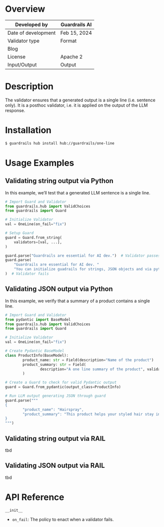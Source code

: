 # Overview

| Developed by | Guardrails AI |
| --- | --- |
| Date of development | Feb 15, 2024 |
| Validator type | Format |
| Blog |  |
| License | Apache 2 |
| Input/Output | Output |

# Description

The validator ensures that a generated output is a single line (i.e. sentence only). It is a posthoc validator, i.e. it is applied on the output of the LLM response.

# Installation

```bash
$ guardrails hub install hub://guardrails/one-line
```

# Usage Examples

## Validating string output via Python

In this example, we’ll test that a generated LLM sentence is a single line.

```python
# Import Guard and Validator
from guardrails.hub import ValidChoices
from guardrails import Guard

# Initialize Validator
val = OneLine(on_fail="fix")

# Setup Guard
guard = Guard.from_string(
    validators=[val, ...],
)

guard.parse("Guardrails are essential for AI dev.")  # Validator passes
guard.parse(
	"Guardrails are essential for AI dev. "
	"You can initialize guadrails for strings, JSON objects and via python and javascript."
)  # Validator fails
```

## Validating JSON output via Python

In this example, we verify that a summary of a product contains a single line.

```python
# Import Guard and Validator
from pydantic import BaseModel
from guardrails.hub import ValidChoices
from guardrails import Guard

# Initialize Validator
val = OneLine(on_fail="fix")

# Create Pydantic BaseModel
class ProductInfo(BaseModel):
		product_name: str = Field(description="Name of the product")
		product_summary: str = Field(
				description="A one line summary of the product", validators=[val]
		)

# Create a Guard to check for valid Pydantic output
guard = Guard.from_pydantic(output_class=ProductInfo)

# Run LLM output generating JSON through guard
guard.parse("""
{
		"product_name": "Hairspray",
		"product_summary": "This product helps your styled hair stay in place."
}
""")
```

## Validating string output via RAIL

tbd

## Validating JSON output via RAIL

tbd

# API Reference

`__init__`

- `on_fail`: The policy to enact when a validator fails.
